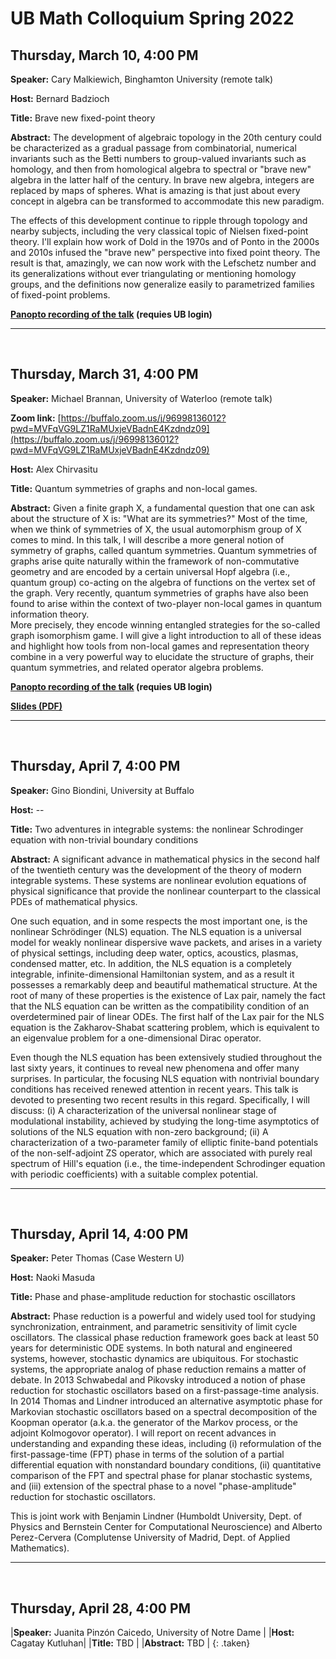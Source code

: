 # UB Math Colloquium Spring 2022



## Thursday, March 10, 4:00 PM

**Speaker:** Cary Malkiewich, Binghamton University (remote talk)

**Host:** Bernard Badzioch

**Title:** Brave new fixed-point theory 

**Abstract:** The development of algebraic topology in the 20th century could be characterized as a gradual passage from combinatorial, numerical invariants such as the Betti numbers to group-valued invariants such as homology, and then from homological algebra to spectral or "brave new" algebra in the latter half of the century. In brave new algebra, integers are replaced by maps of spheres. What is amazing is that just about every concept in algebra can be transformed to accommodate this new paradigm.

The effects of this development continue to ripple through topology and nearby subjects, including the very classical topic of Nielsen fixed-point theory. I'll explain how work of Dold in the 1970s and of Ponto in the 2000s and 2010s infused the "brave new" perspective into fixed point theory. The result is that, amazingly, we can now work with the Lefschetz number and its generalizations without ever triangulating or mentioning homology groups, and the definitions now generalize easily to parametrized families of fixed-point problems.

**[Panopto recording of the talk](https://ub.hosted.panopto.com/Panopto/Pages/Viewer.aspx?id=a8573f79-da05-4b2c-9f7f-ae540170c18a) (requies UB login)**

-----

&nbsp;
&nbsp;

## Thursday, March 31, 4:00 PM

**Speaker:** Michael Brannan, University of Waterloo (remote talk) 

**Zoom link:** [https://buffalo.zoom.us/j/96998136012?pwd=MVFqVG9LZ1RaMUxjeVBadnE4Kzdndz09](https://buffalo.zoom.us/j/96998136012?pwd=MVFqVG9LZ1RaMUxjeVBadnE4Kzdndz09)

**Host:** Alex Chirvasitu

**Title:**  Quantum symmetries of graphs and non-local games.

**Abstract:** Given a finite graph X, a fundamental question that one can ask about the structure of X is: "What are its symmetries?" 
Most of the time, when we think of symmetries of X, the usual automorphism group of X comes to mind.  In this talk, 
I will describe a more general notion of symmetry of graphs, called quantum symmetries.  Quantum symmetries of graphs 
arise quite naturally within the framework of non-commutative geometry and are encoded by a certain universal Hopf algebra 
(i.e., quantum group) co-acting on the algebra of functions on the vertex set of the graph.  Very recently, quantum symmetries 
of graphs have also been found to arise within the context of two-player non-local games in quantum information theory.  
More precisely, they encode winning entangled strategies for the so-called graph isomorphism game.  I will give a light introduction to 
all of these ideas and highlight how tools from non-local games and representation theory combine in a very powerful way to elucidate 
the structure of graphs, their quantum symmetries, and related operator algebra problems.


**[Panopto recording of the talk](https://ub.hosted.panopto.com/Panopto/Pages/Viewer.aspx?id=df715de0-261b-4712-8798-ae69016224f0) (requies UB login)**

**[Slides (PDF)](colloquium_files/2022_03_31_michael_brannan.pdf)** 

-----

&nbsp;
&nbsp;

## Thursday, April 7, 4:00 PM

**Speaker:** Gino Biondini, University at Buffalo

**Host:** --

**Title:** Two adventures in integrable systems: the nonlinear Schrodinger equation with non-trivial 
boundary conditions 

**Abstract:** A significant advance in mathematical physics in the second half of the twentieth century was the development of the theory of modern integrable systems.  These systems are nonlinear evolution equations of physical significance that provide the nonlinear counterpart to the classical PDEs of mathematical physics.

One such equation, and in some respects the most important one, is the nonlinear Schrödinger (NLS) equation.  The NLS equation is a universal model for weakly nonlinear dispersive wave packets, and arises in a variety of physical settings, including deep water, optics, acoustics, plasmas, condensed matter, etc.  In addition, the NLS equation is a completely integrable, infinite-dimensional Hamiltonian system, and as a result it possesses a remarkably deep and beautiful mathematical structure.  At the root of many of these properties is the existence of Lax pair, namely the fact that the NLS equation can be written as the compatibility condition of an overdetermined pair of linear ODEs.  The first half of the Lax pair for the NLS equation is the Zakharov-Shabat scattering problem, which is equivalent to an eigenvalue problem for a one-dimensional Dirac operator.

Even though the NLS equation has been extensively studied throughout the last sixty years, it continues to reveal new phenomena and offer many surprises.  In particular, the focusing NLS equation with nontrivial boundary conditions has received renewed attention in recent years.  This talk is devoted to presenting two recent results in this regard.  Specifically, I will discuss: (i) A characterization of the universal nonlinear stage of modulational instability, achieved by studying the long-time asymptotics of solutions of the NLS equation with non-zero background; (ii) A characterization of a two-parameter family of elliptic finite-band potentials of the non-self-adjoint ZS operator, which are associated with purely real spectrum of Hill's equation (i.e., the time-independent Schrodinger equation with periodic coefficients) with a suitable complex potential.

-----

&nbsp;
&nbsp;

## Thursday, April 14, 4:00 PM

**Speaker:** Peter Thomas (Case Western U) 

**Host:** Naoki Masuda

**Title:** Phase and phase-amplitude reduction for stochastic oscillators

**Abstract:** Phase reduction is a powerful and widely used tool for studying synchronization,
entrainment, and parametric sensitivity of limit cycle oscillators. The
classical phase reduction framework goes back at least 50 years for
deterministic ODE systems. In both natural and engineered systems, however,
stochastic dynamics are ubiquitous.  For stochastic systems, the appropriate
analog of phase reduction remains a matter of debate. In 2013 Schwabedal and
Pikovsky introduced a notion of phase reduction for stochastic oscillators based
on a first-passage-time analysis. In 2014 Thomas and Lindner introduced an alternative
asymptotic phase for Markovian stochastic oscillators based on a spectral
decomposition of the Koopman operator (a.k.a. the generator of the Markov process,
or the adjoint Kolmogovor operator). I will report on recent advances in
understanding and expanding these ideas, including (i) reformulation of the
first-passage-time (FPT) phase in terms of the solution of a partial
differential equation with nonstandard boundary conditions, (ii) quantitative
comparison of the FPT and spectral phase for planar stochastic systems, and
(iii) extension of the spectral phase to a novel "phase-amplitude" reduction for
stochastic oscillators.

This is joint work with Benjamin Lindner (Humboldt University, Dept. of Physics
and Bernstein Center for Computational Neuroscience) and Alberto Perez-Cervera
(Complutense University of Madrid, Dept. of Applied Mathematics).




-----

&nbsp;
&nbsp;

## Thursday, April 28, 4:00 PM

|**Speaker:**  Juanita Pinzón Caicedo, University of Notre Dame |
|**Host:** Cagatay Kutluhan|
|**Title:** TBD |
|**Abstract:** TBD |
{: .taken}
